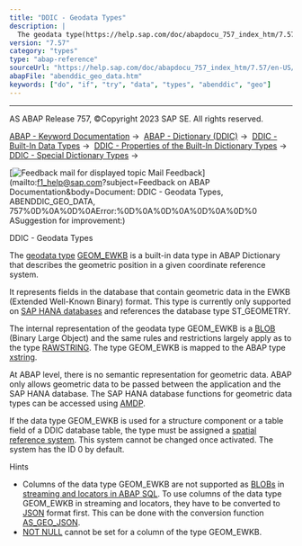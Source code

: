 ```yaml
---
title: "DDIC - Geodata Types"
description: |
  The geodata type(https://help.sap.com/doc/abapdocu_757_index_htm/7.57/en-US/abengeo_data_type_glosry.htm 'Glossary Entry') GEOM_EWKB(https://help.sap.com/doc/abapdocu_757_index_htm/7.57/en-US/abenddic_builtin_types.htm) is a built-in data type in ABAP Dictionary that describes the geometric pos
version: "7.57"
category: "types"
type: "abap-reference"
sourceUrl: "https://help.sap.com/doc/abapdocu_757_index_htm/7.57/en-US/abenddic_geo_data.htm"
abapFile: "abenddic_geo_data.htm"
keywords: ["do", "if", "try", "data", "types", "abenddic", "geo"]
---
```


* * *

AS ABAP Release 757, ©Copyright 2023 SAP SE. All rights reserved.

[ABAP - Keyword Documentation](https://help.sap.com/doc/abapdocu_757_index_htm/7.57/en-US/abenabap.htm) →  [ABAP - Dictionary (DDIC)](https://help.sap.com/doc/abapdocu_757_index_htm/7.57/en-US/abenabap_dictionary.htm) →  [DDIC - Built-In Data Types](https://help.sap.com/doc/abapdocu_757_index_htm/7.57/en-US/abenddic_builtin_types_intro.htm) →  [DDIC - Properties of the Built-In Dictionary Types](https://help.sap.com/doc/abapdocu_757_index_htm/7.57/en-US/abenddic_builtin_types_prop.htm) →  [DDIC - Special Dictionary Types](https://help.sap.com/doc/abapdocu_757_index_htm/7.57/en-US/abenddic_builtin_types_special.htm) → 

 [![](Mail.gif?object=Mail.gif&sap-language=EN "Feedback mail for displayed topic") Mail Feedback](mailto:f1_help@sap.com?subject=Feedback on ABAP Documentation&body=Document: DDIC - Geodata Types, ABENDDIC_GEO_DATA, 757%0D%0A%0D%0AError:%0D%0A%0D%0A%0D%0A%0D%0
ASuggestion for improvement:)

DDIC - Geodata Types

The [geodata type](https://help.sap.com/doc/abapdocu_757_index_htm/7.57/en-US/abengeo_data_type_glosry.htm "Glossary Entry") [GEOM\_EWKB](https://help.sap.com/doc/abapdocu_757_index_htm/7.57/en-US/abenddic_builtin_types.htm) is a built-in data type in ABAP Dictionary that describes the geometric position in a given coordinate reference system.

It represents fields in the database that contain geometric data in the EWKB (Extended Well-Known Binary) format. This type is currently only supported on [SAP HANA databases](https://help.sap.com/doc/abapdocu_757_index_htm/7.57/en-US/abenhana_database_glosry.htm "Glossary Entry") and references the database type ST\_GEOMETRY.

The internal representation of the geodata type GEOM\_EWKB is a [BLOB](https://help.sap.com/doc/abapdocu_757_index_htm/7.57/en-US/abenblob_glosry.htm "Glossary Entry") (Binary Large Object) and the same rules and restrictions largely apply as to the type [RAWSTRING](https://help.sap.com/doc/abapdocu_757_index_htm/7.57/en-US/abenddic_builtin_types.htm). The type GEOM\_EWKB is mapped to the ABAP type [xstring](https://help.sap.com/doc/abapdocu_757_index_htm/7.57/en-US/abenbuiltin_types_byte.htm).

At ABAP level, there is no semantic representation for geometric data. ABAP only allows geometric data to be passed between the application and the SAP HANA database. The SAP HANA database functions for geometric data types can be accessed using [AMDP](https://help.sap.com/doc/abapdocu_757_index_htm/7.57/en-US/abenamdp.htm).

If the data type GEOM\_EWKB is used for a structure component or a table field of a DDIC database table, the type must be assigned a [spatial reference system](https://help.sap.com/doc/abapdocu_757_index_htm/7.57/en-US/abenddic_database_tables_sptlrf.htm). This system cannot be changed once activated. The system has the ID 0 by default.

Hints

-   Columns of the data type GEOM\_EWKB are not supported as [BLOBs](https://help.sap.com/doc/abapdocu_757_index_htm/7.57/en-US/abenblob_glosry.htm "Glossary Entry") in [streaming and locators in ABAP SQL](https://help.sap.com/doc/abapdocu_757_index_htm/7.57/en-US/abenstreams_locators.htm). To use columns of the data type GEOM\_EWKB in streaming and locators, they have to be converted to [JSON](https://help.sap.com/doc/abapdocu_757_index_htm/7.57/en-US/abenjson_glosry.htm "Glossary Entry") format first. This can be done with the conversion function [AS\_GEO\_JSON](https://help.sap.com/doc/abapdocu_757_index_htm/7.57/en-US/abensql_geo_conv_func.htm).
-   [NOT NULL](https://help.sap.com/doc/abapdocu_757_index_htm/7.57/en-US/abenddic_database_tables_init.htm) cannot be set for a column of the type GEOM\_EWKB.